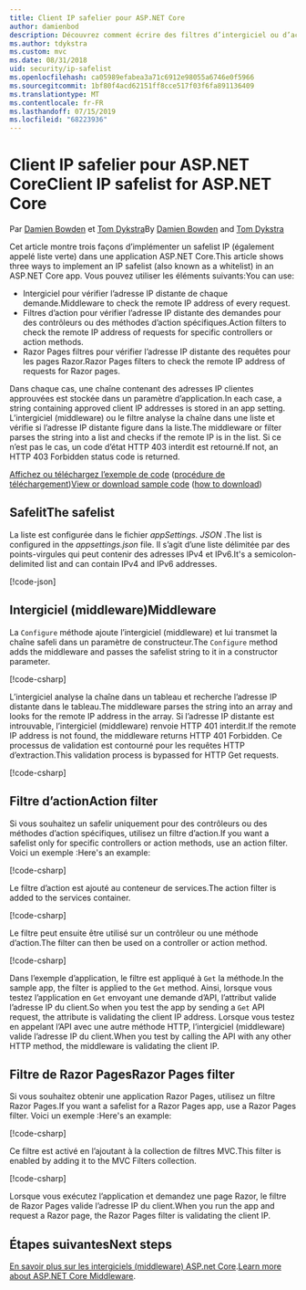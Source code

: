```yaml
---
title: Client IP safelier pour ASP.NET Core
author: damienbod
description: Découvrez comment écrire des filtres d’intergiciel ou d’action pour valider des adresses IP distantes par rapport à une liste d’adresses IP approuvées.
ms.author: tdykstra
ms.custom: mvc
ms.date: 08/31/2018
uid: security/ip-safelist
ms.openlocfilehash: ca05989efabea3a71c6912e98055a6746e0f5966
ms.sourcegitcommit: 1bf80f4acd62151ff8cce517f03f6fa891136409
ms.translationtype: MT
ms.contentlocale: fr-FR
ms.lasthandoff: 07/15/2019
ms.locfileid: "68223936"
---
```

# <a name="client-ip-safelist-for-aspnet-core"></a><span data-ttu-id="de5c5-103">Client IP safelier pour ASP.NET Core</span><span class="sxs-lookup"><span data-stu-id="de5c5-103">Client IP safelist for ASP.NET Core</span></span>

<span data-ttu-id="de5c5-104">Par [Damien Bowden](https://twitter.com/damien_bod) et [Tom Dykstra](https://github.com/tdykstra)</span><span class="sxs-lookup"><span data-stu-id="de5c5-104">By [Damien Bowden](https://twitter.com/damien_bod) and [Tom Dykstra](https://github.com/tdykstra)</span></span>
 
<span data-ttu-id="de5c5-105">Cet article montre trois façons d’implémenter un safelist IP (également appelé liste verte) dans une application ASP.NET Core.</span><span class="sxs-lookup"><span data-stu-id="de5c5-105">This article shows three ways to implement an IP safelist (also known as a whitelist) in an ASP.NET Core app.</span></span> <span data-ttu-id="de5c5-106">Vous pouvez utiliser les éléments suivants:</span><span class="sxs-lookup"><span data-stu-id="de5c5-106">You can use:</span></span>

* <span data-ttu-id="de5c5-107">Intergiciel pour vérifier l’adresse IP distante de chaque demande.</span><span class="sxs-lookup"><span data-stu-id="de5c5-107">Middleware to check the remote IP address of every request.</span></span>
* <span data-ttu-id="de5c5-108">Filtres d’action pour vérifier l’adresse IP distante des demandes pour des contrôleurs ou des méthodes d’action spécifiques.</span><span class="sxs-lookup"><span data-stu-id="de5c5-108">Action filters to check the remote IP address of requests for specific controllers or action methods.</span></span>
* <span data-ttu-id="de5c5-109">Razor Pages filtres pour vérifier l’adresse IP distante des requêtes pour les pages Razor.</span><span class="sxs-lookup"><span data-stu-id="de5c5-109">Razor Pages filters to check the remote IP address of requests for Razor pages.</span></span>

<span data-ttu-id="de5c5-110">Dans chaque cas, une chaîne contenant des adresses IP clientes approuvées est stockée dans un paramètre d’application.</span><span class="sxs-lookup"><span data-stu-id="de5c5-110">In each case, a string containing approved client IP addresses is stored in an app setting.</span></span> <span data-ttu-id="de5c5-111">L’intergiciel (middleware) ou le filtre analyse la chaîne dans une liste et vérifie si l’adresse IP distante figure dans la liste.</span><span class="sxs-lookup"><span data-stu-id="de5c5-111">The middleware or filter parses the string into a list and checks if the remote IP is in the list.</span></span> <span data-ttu-id="de5c5-112">Si ce n’est pas le cas, un code d’état HTTP 403 interdit est retourné.</span><span class="sxs-lookup"><span data-stu-id="de5c5-112">If not, an HTTP 403 Forbidden status code is returned.</span></span>

<span data-ttu-id="de5c5-113">[Affichez ou téléchargez l’exemple de code](https://github.com/aspnet/AspNetCore.Docs/tree/master/aspnetcore/security/ip-safelist/samples/2.x/ClientIpAspNetCore) ([procédure de téléchargement](xref:index#how-to-download-a-sample))</span><span class="sxs-lookup"><span data-stu-id="de5c5-113">[View or download sample code](https://github.com/aspnet/AspNetCore.Docs/tree/master/aspnetcore/security/ip-safelist/samples/2.x/ClientIpAspNetCore) ([how to download](xref:index#how-to-download-a-sample))</span></span>

## <a name="the-safelist"></a><span data-ttu-id="de5c5-114">Safelit</span><span class="sxs-lookup"><span data-stu-id="de5c5-114">The safelist</span></span>

<span data-ttu-id="de5c5-115">La liste est configurée dans le fichier *appSettings. JSON* .</span><span class="sxs-lookup"><span data-stu-id="de5c5-115">The list is configured in the *appsettings.json* file.</span></span> <span data-ttu-id="de5c5-116">Il s’agit d’une liste délimitée par des points-virgules qui peut contenir des adresses IPv4 et IPv6.</span><span class="sxs-lookup"><span data-stu-id="de5c5-116">It's a semicolon-delimited list and can contain IPv4 and IPv6 addresses.</span></span>

[!code-json[](ip-safelist/samples/2.x/ClientIpAspNetCore/appsettings.json?highlight=2)]

## <a name="middleware"></a><span data-ttu-id="de5c5-117">Intergiciel (middleware)</span><span class="sxs-lookup"><span data-stu-id="de5c5-117">Middleware</span></span>

<span data-ttu-id="de5c5-118">La `Configure` méthode ajoute l’intergiciel (middleware) et lui transmet la chaîne safeli dans un paramètre de constructeur.</span><span class="sxs-lookup"><span data-stu-id="de5c5-118">The `Configure` method adds the middleware and passes the safelist string to it in a constructor parameter.</span></span>

[!code-csharp[](ip-safelist/samples/2.x/ClientIpAspNetCore/Startup.cs?name=snippet_Configure&highlight=10)]

<span data-ttu-id="de5c5-119">L’intergiciel analyse la chaîne dans un tableau et recherche l’adresse IP distante dans le tableau.</span><span class="sxs-lookup"><span data-stu-id="de5c5-119">The middleware parses the string into an array and looks for the remote IP address in the array.</span></span> <span data-ttu-id="de5c5-120">Si l’adresse IP distante est introuvable, l’intergiciel (middleware) renvoie HTTP 401 interdit.</span><span class="sxs-lookup"><span data-stu-id="de5c5-120">If the remote IP address is not found, the middleware returns HTTP 401 Forbidden.</span></span> <span data-ttu-id="de5c5-121">Ce processus de validation est contourné pour les requêtes HTTP d’extraction.</span><span class="sxs-lookup"><span data-stu-id="de5c5-121">This validation process is bypassed for HTTP Get requests.</span></span>

[!code-csharp[](ip-safelist/samples/2.x/ClientIpAspNetCore/AdminSafeListMiddleware.cs?name=snippet_ClassOnly)]

## <a name="action-filter"></a><span data-ttu-id="de5c5-122">Filtre d’action</span><span class="sxs-lookup"><span data-stu-id="de5c5-122">Action filter</span></span>

<span data-ttu-id="de5c5-123">Si vous souhaitez un safelir uniquement pour des contrôleurs ou des méthodes d’action spécifiques, utilisez un filtre d’action.</span><span class="sxs-lookup"><span data-stu-id="de5c5-123">If you want a safelist only for specific controllers or action methods, use an action filter.</span></span> <span data-ttu-id="de5c5-124">Voici un exemple :</span><span class="sxs-lookup"><span data-stu-id="de5c5-124">Here's an example:</span></span> 

[!code-csharp[](ip-safelist/samples/2.x/ClientIpAspNetCore/Filters/ClientIdCheckFilter.cs)]

<span data-ttu-id="de5c5-125">Le filtre d’action est ajouté au conteneur de services.</span><span class="sxs-lookup"><span data-stu-id="de5c5-125">The action filter is added to the services container.</span></span>

[!code-csharp[](ip-safelist/samples/2.x/ClientIpAspNetCore/Startup.cs?name=snippet_ConfigureServices&highlight=3)]

<span data-ttu-id="de5c5-126">Le filtre peut ensuite être utilisé sur un contrôleur ou une méthode d’action.</span><span class="sxs-lookup"><span data-stu-id="de5c5-126">The filter can then be used on a controller or action method.</span></span>

[!code-csharp[](ip-safelist/samples/2.x/ClientIpAspNetCore/Controllers/ValuesController.cs?name=snippet_Filter&highlight=1)]

<span data-ttu-id="de5c5-127">Dans l’exemple d’application, le filtre est appliqué à `Get` la méthode.</span><span class="sxs-lookup"><span data-stu-id="de5c5-127">In the sample app, the filter is applied to the `Get` method.</span></span> <span data-ttu-id="de5c5-128">Ainsi, lorsque vous testez l’application en `Get` envoyant une demande d’API, l’attribut valide l’adresse IP du client.</span><span class="sxs-lookup"><span data-stu-id="de5c5-128">So when you test the app by sending a `Get` API request, the attribute is validating the client IP address.</span></span> <span data-ttu-id="de5c5-129">Lorsque vous testez en appelant l’API avec une autre méthode HTTP, l’intergiciel (middleware) valide l’adresse IP du client.</span><span class="sxs-lookup"><span data-stu-id="de5c5-129">When you test by calling the API with any other HTTP method, the middleware is validating the client IP.</span></span>

## <a name="razor-pages-filter"></a><span data-ttu-id="de5c5-130">Filtre de Razor Pages</span><span class="sxs-lookup"><span data-stu-id="de5c5-130">Razor Pages filter</span></span> 

<span data-ttu-id="de5c5-131">Si vous souhaitez obtenir une application Razor Pages, utilisez un filtre Razor Pages.</span><span class="sxs-lookup"><span data-stu-id="de5c5-131">If you want a safelist for a Razor Pages app, use a Razor Pages filter.</span></span> <span data-ttu-id="de5c5-132">Voici un exemple :</span><span class="sxs-lookup"><span data-stu-id="de5c5-132">Here's an example:</span></span> 

[!code-csharp[](ip-safelist/samples/2.x/ClientIpAspNetCore/Filters/ClientIdCheckPageFilter.cs)]

<span data-ttu-id="de5c5-133">Ce filtre est activé en l’ajoutant à la collection de filtres MVC.</span><span class="sxs-lookup"><span data-stu-id="de5c5-133">This filter is enabled by adding it to the MVC Filters collection.</span></span>

[!code-csharp[](ip-safelist/samples/2.x/ClientIpAspNetCore/Startup.cs?name=snippet_ConfigureServices&highlight=7-9)]

<span data-ttu-id="de5c5-134">Lorsque vous exécutez l’application et demandez une page Razor, le filtre de Razor Pages valide l’adresse IP du client.</span><span class="sxs-lookup"><span data-stu-id="de5c5-134">When you run the app and request a Razor page, the Razor Pages filter is validating the client IP.</span></span>

## <a name="next-steps"></a><span data-ttu-id="de5c5-135">Étapes suivantes</span><span class="sxs-lookup"><span data-stu-id="de5c5-135">Next steps</span></span>

<span data-ttu-id="de5c5-136">[En savoir plus sur les intergiciels (middleware) ASP.net Core](xref:fundamentals/middleware/index).</span><span class="sxs-lookup"><span data-stu-id="de5c5-136">[Learn more about ASP.NET Core Middleware](xref:fundamentals/middleware/index).</span></span>
